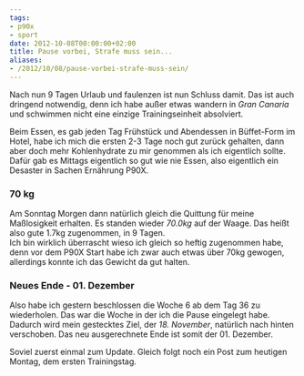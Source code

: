 ```yaml
---
tags:
- p90x
- sport
date: 2012-10-08T00:00:00+02:00
title: Pause vorbei, Strafe muss sein...
aliases:
- /2012/10/08/pause-vorbei-strafe-muss-sein/
---
```


Nach nun 9 Tagen Urlaub und faulenzen ist nun Schluss damit. Das ist auch dringend notwendig, denn ich habe außer etwas wandern in _Gran Canaria_ und schwimmen nicht eine einzige Trainingseinheit absolviert.

Beim Essen, es gab jeden Tag Frühstück und Abendessen in Büffet-Form im Hotel, habe ich mich die ersten 2-3 Tage noch gut zurück gehalten, dann aber doch mehr Kohlenhydrate zu mir genommen als ich eigentlich sollte.   
Dafür gab es Mittags eigentlich so gut wie nie Essen, also eigentlich ein Desaster in Sachen Ernährung P90X.

### 70 kg ###
Am Sonntag Morgen dann natürlich gleich die Quittung für meine Maßlosigkeit erhalten. Es standen wieder _70.0kg_ auf der Waage. Das heißt also gute 1.7kg zugenommen, in 9 Tagen.   
Ich bin wirklich überrascht wieso ich gleich so heftig zugenommen habe, denn vor dem P90X Start habe ich zwar auch etwas über 70kg gewogen, allerdings konnte ich das Gewicht da gut halten.

### Neues Ende - 01. Dezember ###
Also habe ich gestern beschlossen die Woche 6 ab dem Tag 36 zu wiederholen. Das war die Woche in der ich die Pause eingelegt habe. Dadurch wird mein gestecktes Ziel, der _18. November_, natürlich nach hinten verschoben. Das neu ausgerechnete Ende ist somit der 01. Dezember.

Soviel zuerst einmal zum Update. Gleich folgt noch ein Post zum heutigen Montag, dem ersten Trainingstag.
